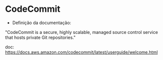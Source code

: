 # CodeCommit

- Definição da documentação:

"CodeCommit is a secure, highly scalable, managed source control service that hosts private Git repositories."

doc: https://docs.aws.amazon.com/codecommit/latest/userguide/welcome.html